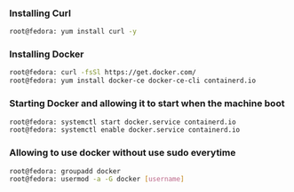 ### Installing Curl
```bash
root@fedora: yum install curl -y
```
### Installing Docker
```bash
root@fedora: curl -fsSl https://get.docker.com/
root@fedora: yum install docker-ce docker-ce-cli containerd.io
```

### Starting Docker and allowing it to start when the machine boot
```bash
root@fedora: systemctl start docker.service containerd.io
root@fedora: systemctl enable docker.service containerd.io
```

### Allowing to use docker without use sudo everytime
```bash
root@fedora: groupadd docker
root@fedora: usermod -a -G docker [username]
```
